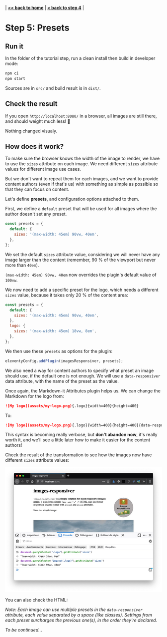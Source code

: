 | **[<< back to home](../../)** | **[< back to step 4](../04-images-dimensions/#readme)** |

# Step 5: Presets

## Run it

In the folder of the tutorial step, run a clean install then build in developer mode:

```bash
npm ci
npm start
```

Sources are in `src/` and build result is in `dist/`.

## Check the result

If you open `http://localhost:8080/` in a browser, all images are still there, and should weight much less! 💪

Nothing changed visualy.

<!-- TODO: add comparision of images/pages weights -->

## How does it work?

To make sure the browser knows the width of the image to render, we have to use the `sizes` attribute on each image. We need different `sizes` attribute values for different image use cases.

But we don't want to repeat them for each images, and we want to provide content authors (even if that's us) with something as simple as possible so that they can focus on content.

Let's define **presets**, and configuration options attached to them.

First, we define a `default` preset that will be used for all images where the author doesn't set any preset.

```javascript
const presets = {
  default: {
    sizes: '(max-width: 45em) 90vw, 40em',
  },
};
```

We set the default `sizes` attribute value, considering we will never have any image larger than the content (remember, 90 % of the viewport but never more than `40em`).

`(max-width: 45em) 90vw, 40em` now overrides the plugin's default value of `100vw`.

We now need to add a specific preset for the logo, which needs a different `sizes` value, because it takes only 20 % of the content area:

```javascript
const presets = {
  default: {
    sizes: '(max-width: 45em) 90vw, 40em',
  },
  logo: {
    sizes: '(max-width: 45em) 18vw, 8em',
  },
};
```

We then use these `presets` as options for the plugin:

```javascript
eleventyConfig.addPlugin(imagesResponsiver, presets);
```

We also need a way for content authors to specify what preset an image should use, if the default one is not enough. We will use a `data-responsiver` data attribute, with the name of the preset as the value.

Once again, the Markdown-it Attributes plugin helps us. We can change the Markdown for the logo from:

```markdown
![My logo](assets/my-logo.png){.logo}{width=400}{height=400}
```

To:

```markdown
![My logo](assets/my-logo.png){.logo}{width=400}{height=400}{data-responsiver=logo}
```

This syntax is becoming really verbose, but **don't abandon now**, it's really worth it, and we'll see a little later how to make it easier for the content authors!

Check the result of the transformation to see how the images now have different `sizes` attribute values:

![Screenshot of the browser console with both images' `sizes` attribute values](screenshot-console.jpg)

You can also check the HTML:

<script src="https://gist-it.appspot.com/github/nhoizey/eleventy-plugin-images-responsiver/raw/master/docs/tutorial/05-presets/dist/index.html?footer=minimal"></script>

_Note: Each image can use multiple presets in the `data-responsiver` attribute, each value separated by a space (like classes). Settings from each preset surcharges the previous one(s), in the order they're declared._

_To be continued…_
